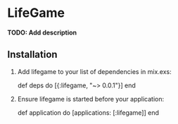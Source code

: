 # LifeGame

**TODO: Add description**

## Installation

  1. Add lifegame to your list of dependencies in mix.exs:

        def deps do
          [{:lifegame, "~> 0.0.1"}]
        end

  2. Ensure lifegame is started before your application:

        def application do
          [applications: [:lifegame]]
        end
